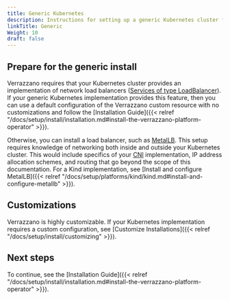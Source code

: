 ```yaml
---
title: Generic Kubernetes
description: Instructions for setting up a generic Kubernetes cluster for Verrazzano
linkTitle: Generic
Weight: 10
draft: false
---
```


## Prepare for the generic install

Verrazzano requires that your Kubernetes cluster provides an implementation of network load balancers ([Services of type LoadBalancer](https://kubernetes.io/docs/tasks/access-application-cluster/create-external-load-balancer/)). If your generic Kubernetes implementation provides this feature, then you can use a default configuration
of the Verrazzano custom resource with no customizations and follow the [Installation Guide]({{< relref "/docs/setup/install/installation.md#install-the-verrazzano-platform-operator" >}}).


Otherwise, you can install a load balancer, such as [MetalLB](https://metallb.universe.tf/). This setup requires knowledge of networking both
inside and outside your Kubernetes cluster. This would include specifics of your [CNI](https://kubernetes.io/docs/concepts/extend-kubernetes/compute-storage-net/network-plugins/) implementation, IP address allocation schemes, and routing that go beyond the scope of this documentation. For a Kind implementation, see [Install and configure MetalLB]({{< relref "/docs/setup/platforms/kind/kind.md#install-and-configure-metallb" >}}). 

## Customizations

Verrazzano is highly customizable.  If your Kubernetes implementation requires a custom configuration, see [Customize Installations]({{< relref "/docs/setup/install/customizing" >}}).

## Next steps

To continue, see the [Installation Guide]({{< relref "/docs/setup/install/installation.md#install-the-verrazzano-platform-operator" >}}).
